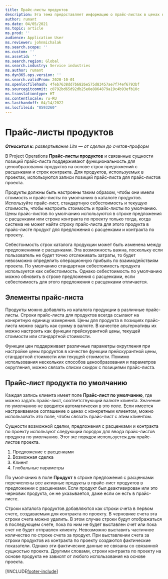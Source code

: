 ```yaml
---
title: Прайс-листы продуктов
description: Эта тема предоставляет информацию о прайс-листах в ценах каталога, используемых для предложений с расценками и контрактов по проектам.
author: rumant
ms.date: 04/05/2021
ms.topic: article
ms.prod: ''
audience: Application User
ms.reviewer: johnmichalak
ms.search.scope: ''
ms.custom: ''
ms.assetid: ''
ms.search.region: Global
ms.search.industry: Service industries
ms.author: rumant
ms.dyn365.ops.version: ''
ms.search.validFrom: 2020-10-01
ms.openlocfilehash: 4feb7638dd7b6826e575d83457ae7f74ef6793bf
ms.sourcegitcommit: c0792bd65d92db25e0e8864879a19c4b93efb10c
ms.translationtype: HT
ms.contentlocale: ru-RU
ms.lasthandoff: 04/14/2022
ms.locfileid: "8593260"
---
```

# <a name="product-price-lists"></a>Прайс-листы продуктов

_**Относится к:** развертывание Lite — от сделки до счетов-проформ_

 В Project Operations **Прайс-листы продуктов** и связанные сущности позиций прайс-листа поддерживают функциональность для ценообразования продуктов на основе строк предложений с расценками и строк контракта. Для продуктов, используемых в проектах, используются записи позиций прайс-листа для прайс-листов проекта. 

Продукты должны быть настроены таким образом, чтобы они имели стоимость и прайс-листы по умолчанию в каталоге продуктов. Используйте прайс-лист, стандартную себестоимость и текущую стоимость, чтобы настроить стоимость и прайс-листы по умолчанию. Цены прайс-листов по умолчанию используются в строке предложения с расценками или строке контракта по проекту только тогда, когда система не может найти строку прайс-листа для этого продукта в прайс-листе продукт для предложения с расценками и контракта по проекту.

Себестоимость строк каталога продукции может быть изменена между предложениями с расценками. Эта возможность важна, поскольку если пользователь не будет точно отслеживать затраты, то будет невозможно определить операционную прибыль по взаимодействиям проекта. По умолчанию стандартная себестоимость продукта используется как себестоимость. Однако себестоимость по умолчанию можно обновить в строке предложения с расценками, если себестоимость для этого предложения с расценками отличается.

## <a name="price-list-items"></a>Элементы прайс-листа

Продукты можно добавлять из каталога продукции в различные прайс-листы. Строки прайс-листа для продуктов всегда ссылают на конкретную единицу измерения. Цены для продукта в позициях прайс-листа можно задать как сумму в валюте. В качестве альтернативы их можно настроить как функции прейскурантной цены, текущей стоимости или стандартной стоимости.

Функции цен поддерживает различные параметры округления при настройке цены продуктов в качестве функции прейскурантной цены, стандартной стоимости или текущей стоимости. Помимо использования нескольких способов ценообразования и параметров округления, можно связать списки скидок с позициями прайс-листа. 

 
## <a name="default-product-price-list"></a>Прайс-лист продукта по умолчанию
Каждая запись клиента имеет поле **Прайс-лист по умолчанию**, где можно задать прайс-лист, соответствующий валюте клиента. Значение по умолчанию не вводится автоматически в это поле. Если имеется настраиваемое соглашение о ценах с конкретным клиентом, можно использовать это поле, чтобы связать прайс-лист с этим клиентом.

Сущности возможной сделки, предложения с расценками и контракта по проекту используют следующий порядок для ввода прайс-листов продукта по умолчанию. Этот же порядок используется для прайс-листов проекта.

1.  Предложение с расценками
2.  Возможная сделка
3.  Клиент
4.  Глобальные параметры 

По умолчанию в поле **Продукт** в строке предложения с расценками перечислены все активные продукты в прайс-лист продуктов в предложении с расценками. Если продукт был деактивирован или это черновик продукта, он не указывается, даже если он есть в прайс-листе. 

Строки каталога продуктов добавляются как строки счета в первом счете, создаваемым для контракта по проекту. В черновике счета эта строки счета можно удалить. В этом случае строки будут отображаться в последующем счете, пока по ним не будет выставлен счет или пока счет не будет отправлен клиенту. Невозможно выставить частичное количество по строке счета за продукт. При выставлении счета за строки продуктов из контракта по проекту создаются фактические показатели. Однако эти фактические данные не связаны со связанной сущностью проекта. Другими словами, строки контракта по проекту на основе продукта не зависят от любого использования на основе проекта. 


[!INCLUDE[footer-include](../includes/footer-banner.md)]

